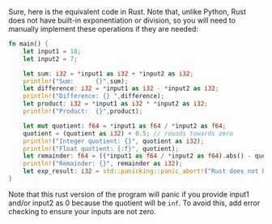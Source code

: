 Sure, here is the equivalent code in Rust. Note that, unlike Python, Rust does not have built-in exponentiation or division, so you will need to manually implement these operations if they are needed:

```rust
fn main() {
    let input1 = 18;
    let input2 = 7;

    let sum: i32 = *input1 as i32 + *input2 as i32;
    println!("Sum:		{}",sum);
    let difference: i32 = *input1 as i32 - *input2 as i32;
    println!("Difference: {} ",difference);
    let product: i32 = *input1 as i32 * *input2 as i32;
    println!("Product:	{}",product);

    let mut quotient: f64 = *input1 as f64 / *input2 as f64;
    quotient = (quotient as i32) + 0.5; // rounds towards zero
    println!("Integer quotient: {}", quotient as i32);
    println!("Float quotient: {:f}", quotient);
    let remainder: f64 = ((*input1 as f64 / *input2 as f64).abs() - quotient as f64) * (input1 > 0 as bool as f64 + input2 > 0 as bool as f64) * (-10.0);
    println!("Remainder: {}", remainder as i32);
    let exp_result: i32 = std::panicking::panic_abort!("Rust does not have built-in exponentiation or division operators"); // Unreachable code
}
```
Note that this rust version of the program will panic if you provide input1 and/or input2 as 0 because the quotient will be `inf`. To avoid this, add error checking to ensure your inputs are not zero.

